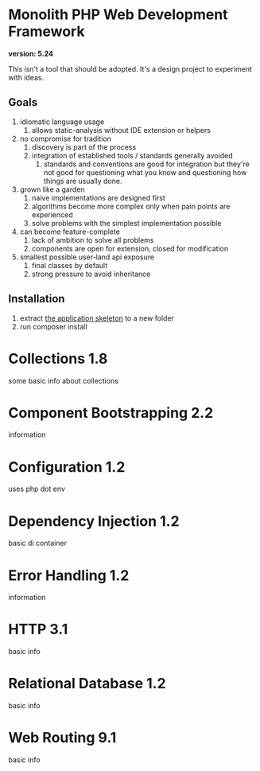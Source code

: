 # Monolith PHP Web Development Framework

**version: 5.24**

This isn't a tool that should be adopted. It's a design project to experiment with ideas.

## Goals

1. idiomatic language usage
    1. allows static-analysis without IDE extension or helpers
2. no compromise for tradition
    1. discovery is part of the process
    2. integration of established tools / standards generally avoided
        1. standards and conventions are good for integration but they're not good for questioning what you know and questioning how things are usually done.
3. grown like a garden
    1. naive implementations are designed first
    2. algorithms become more complex only when pain points are experienced
    3. solve problems with the simplest implementation possible
4. can become feature-complete
    1. lack of ambition to solve all problems
    2. components are open for extension, closed for modification
5. smallest possible user-land api exposure
    1. final classes by default
    2. strong pressure to avoid inheritance

## Installation

1. extract [the application skeleton](https://github.com/monolith-php/application-skeleton/archive/master.zip) to a new folder
2. run composer install

# Collections 1.8

some basic info about collections

# Component Bootstrapping 2.2

information

# Configuration 1.2

uses php dot env

# Dependency Injection 1.2

basic di container

# Error Handling 1.2

information

# HTTP 3.1

basic info

# Relational Database 1.2

basic info

# Web Routing 9.1

basic info


